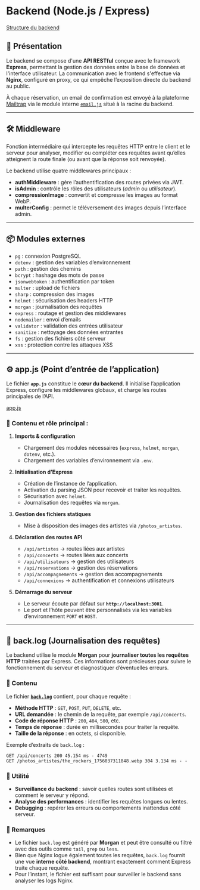 # Backend (Node.js / Express)

[Structure du backend](/lasicroom_back/structure_backend.md)

## 📌 Présentation

Le backend se compose d'une **API RESTful** conçue avec le framework **Express**, permettant la gestion des données entre la base de données et l'interface utilisateur.
La communication avec le frontend s'effectue via **Nginx**, configuré en proxy, ce qui empêche l’exposition directe du backend au public.

À chaque réservation, un email de confirmation est envoyé à la plateforme [Mailtrap](https://mailtrap.io/inboxes/3967029/messages) via le module interne [`email.js`](/lasicroom_back/email.js) situé à la racine du backend.

---

## 🛠 Middleware
Fonction intermédiaire qui intercepte les requêtes HTTP entre le client et le serveur pour analyser, modifier ou compléter ces requêtes avant qu’elles atteignent la route finale (ou avant que la réponse soit renvoyée).

Le backend utilise quatre middlewares principaux :

* **authMiddleware** : gère l’authentification des routes privées via JWT.
* **isAdmin** : contrôle les rôles des utilisateurs (*admin* ou *utilisateur*).
* **compressionImage** : convertit et compresse les images au format WebP.
* **multerConfig** : permet le téléversement des images depuis l’interface admin.

---

## 📦 Modules externes

* `pg` : connexion PostgreSQL
* `dotenv` : gestion des variables d’environnement
* `path` : gestion des chemins
* `bcrypt` : hashage des mots de passe
* `jsonwebtoken` : authentification par token
* `multer` : upload de fichiers
* `sharp` : compression des images
* `helmet` : sécurisation des headers HTTP
* `morgan` : journalisation des requêtes
* `express` : routage et gestion des middlewares
* `nodemailer` : envoi d’emails
* `validator` : validation des entrées utilisateur
* `sanitize` : nettoyage des données entrantes
* `fs` : gestion des fichiers côté serveur
* `xss` : protection contre les attaques XSS

---

## ⚙️ app.js (Point d’entrée de l’application)

Le fichier **`app.js`** constitue le **cœur du backend**.
Il initialise l’application Express, configure les middlewares globaux, et charge les routes principales de l’API.

[app.js](/lasicroom_back/app.js)

### 📑 Contenu et rôle principal :

1. **Imports & configuration**

   * Chargement des modules nécessaires (`express`, `helmet`, `morgan`, `dotenv`, etc.).
   * Chargement des variables d’environnement via `.env`.

2. **Initialisation d’Express**

   * Création de l’instance de l’application.
   * Activation du parsing JSON pour recevoir et traiter les requêtes.
   * Sécurisation avec `helmet`.
   * Journalisation des requêtes via `morgan`.

3. **Gestion des fichiers statiques**

   * Mise à disposition des images des artistes via `/photos_artistes`.

4. **Déclaration des routes API**

   * `/api/artistes` → routes liées aux artistes
   * `/api/concerts` → routes liées aux concerts
   * `/api/utilisateurs` → gestion des utilisateurs
   * `/api/reservations` → gestion des réservations
   * `/api/accompagnements` → gestion des accompagnements
   * `/api/connexions` → authentification et connexions utilisateurs

5. **Démarrage du serveur**

   * Le serveur écoute par défaut sur **`http://localhost:3001`**.
   * Le port et l’hôte peuvent être personnalisés via les variables d’environnement `PORT` et `HOST`.

---

## 📄 back.log (Journalisation des requêtes)

Le backend utilise le module **Morgan** pour **journaliser toutes les requêtes HTTP** traitées par Express. Ces informations sont précieuses pour suivre le fonctionnement du serveur et diagnostiquer d’éventuelles erreurs.

### 📑 Contenu

Le fichier [**`back.log`**](../lasicroom_back/back.log) contient, pour chaque requête :

* **Méthode HTTP** : `GET`, `POST`, `PUT`, `DELETE`, etc.
* **URL demandée** : le chemin de la requête, par exemple `/api/concerts`.
* **Code de réponse HTTP** : `200`, `404`, `500`, etc.
* **Temps de réponse** : durée en millisecondes pour traiter la requête.
* **Taille de la réponse** : en octets, si disponible.

Exemple d’extraits de `back.log` :

```
GET /api/concerts 200 45.154 ms - 4749
GET /photos_artistes/the_rockers_1756037311848.webp 304 3.134 ms - -
```

### 🔹 Utilité

* **Surveillance du backend** : savoir quelles routes sont utilisées et comment le serveur y répond.
* **Analyse des performances** : identifier les requêtes longues ou lentes.
* **Debugging** : repérer les erreurs ou comportements inattendus côté serveur.

### 🔹 Remarques

* Le fichier `back.log` est généré par **Morgan** et peut être consulté ou filtré avec des outils comme `tail`, `grep` ou `less`.
* Bien que Nginx logue également toutes les requêtes, `back.log` fournit une vue **interne côté backend**, montrant exactement comment Express traite chaque requête.
* Pour l’instant, le fichier est suffisant pour surveiller le backend sans analyser les logs Nginx.



